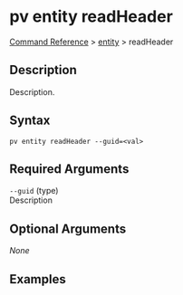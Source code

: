 # pv entity readHeader
[Command Reference](../../../README.md#command-reference) > [entity](./main.md) > readHeader

## Description
Description.

## Syntax
```
pv entity readHeader --guid=<val>
```

## Required Arguments
`--guid` (type)  
Description

## Optional Arguments
*None*

## Examples
```powershell

```